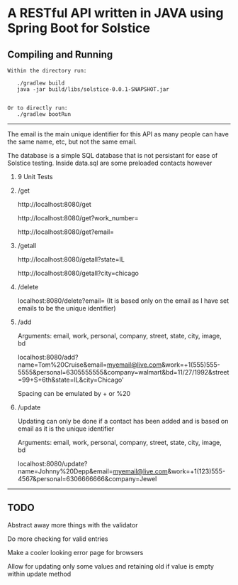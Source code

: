 # A RESTful API written in JAVA using Spring Boot for Solstice

## Compiling and Running
```
Within the directory run:

   ./gradlew build 
   java -jar build/libs/solstice-0.0.1-SNAPSHOT.jar
   

Or to directly run:
   ./gradlew bootRun
```
---

The email is the main unique identifier for this API as many people can have the same name, etc, but not the same email. 


The database is a simple SQL database that is not persistant for ease of Solstice testing. Inside data.sql are some preloaded contacts however


1. 9 Unit Tests
2. /get

   http://localhost:8080/get

   http://localhost:8080/get?work_number=

   http://localhost:8080/get?email=
3. /getall

   http://localhost:8080/getall?state=IL

   http://localhost:8080/getall?city=chicago

3. /delete

   localhost:8080/delete?email= (It is based only on the email as I have set emails to be the unique identifier) 

4. /add

   Arguments: email, work, personal, company, street, state, city, image, bd

   localhost:8080/add?name=Tom%20Cruise&email=myemail@live.com&work=+1(555)555-5555&personal=6305555555&company=walmart&bd=11/27/1992&street=99+S+6th&state=IL&city=Chicago'

   Spacing can be emulated by + or %20

5. /update

   Updating can only be done if a contact has been added and is based on email as it is the unique identifier

   Arguments: email, work, personal, company, street, state, city, image, bd
   
   localhost:8080/update?name=Johnny%20Depp&email=myemail@live.com&work=+1(123)555-4567&personal=6306666666&company=Jewel


---
## TODO

Abstract away more things with the validator

Do more checking for valid entries

Make a cooler looking error page for browsers

Allow for updating only some values and retaining old if value is empty within update method
